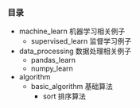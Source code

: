 ### 目录


- machine_learn                 机器学习相关例子
  - supervised_learn            监督学习例子
- data_processing               数据处理相关例子
  - pandas_learn
  - numpy_learn
- algorithm
  - basic_algorithm             基础算法
    - sort                      排序算法  
